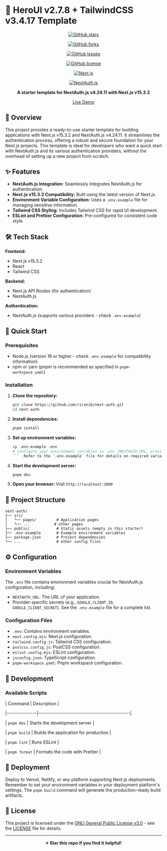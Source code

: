 # 🚀 HeroUI v2.7.8 + TailwindCSS v3.4.17 Template

<div align="center">

[![GitHub stars](https://img.shields.io/github/stars/rironib/next-auth?style=for-the-badge)](https://github.com/rironib/next-auth/stargazers)

[![GitHub forks](https://img.shields.io/github/forks/rironib/next-auth?style=for-the-badge)](https://github.com/rironib/next-auth/network)

[![GitHub issues](https://img.shields.io/github/issues/rironib/next-auth?style=for-the-badge)](https://github.com/rironib/next-auth/issues)

[![GitHub license](https://img.shields.io/github/license/rironib/next-auth?style=for-the-badge)](LICENSE)

[![Next.js](https://img.shields.io/badge/next.js-v15.3.2-blue.svg)](https://nextjs.org/)

[![NextAuth.js](https://img.shields.io/badge/NextAuth.js-v4.24.11-blue.svg)](https://next-auth.js.org/)

**A starter template for NextAuth.js v4.24.11 with Next.js v15.3.2**

[Live Demo](https://authsix.vercel.app)

</div>

## 📖 Overview

This project provides a ready-to-use starter template for building applications with Next.js v15.3.2 and NextAuth.js v4.24.11.  It streamlines the authentication process, offering a robust and secure foundation for your Next.js projects.  This template is ideal for developers who want a quick start with NextAuth.js and its various authentication providers, without the overhead of setting up a new project from scratch.

## ✨ Features

- **NextAuth.js Integration:**  Seamlessly integrates NextAuth.js for authentication.
- **Next.js v15.3.2 Compatibility:** Built using the latest version of Next.js.
- **Environment Variable Configuration:**  Uses a `.env.example` file for managing sensitive information.
- **Tailwind CSS Styling:**  Includes Tailwind CSS for rapid UI development.
- **ESLint and Prettier Configuration:** Pre-configured for consistent code style.


## 🛠️ Tech Stack

**Frontend:**
- Next.js v15.3.2
- React
- Tailwind CSS

**Backend:**
- Next.js API Routes (for authentication)
- NextAuth.js

**Authentication:**
- NextAuth.js (supports various providers - check `.env.example`)


## 🚀 Quick Start

### Prerequisites

- Node.js (version 16 or higher - check `.env.example` for compatibility information)
- npm or yarn (pnpm is recommended as specified in `pnpm-workspace.yaml`)

### Installation

1. **Clone the repository:**
   ```bash
   git clone https://github.com/rironib/next-auth.git
   cd next-auth
   ```

2. **Install dependencies:**
   ```bash
   pnpm install
   ```

3. **Set up environment variables:**
   ```bash
   cp .env.example .env
   # Configure your environment variables in .env (NEXTAUTH_URL, providers, etc.)
   ```  Refer to the `.env.example` file for details on required variables and their configuration based on the providers you choose to enable.

4. **Start the development server:**
   ```bash
   pnpm dev
   ```

5. **Open your browser:**
   Visit `http://localhost:3000`


## 📁 Project Structure

```
next-auth/
├── src/              
│   └── pages/         # Application pages
│   └── ...           # other pages
├── public/            # Static assets (empty in this starter)
├── .env.example       # Example environment variables
├── package.json       # Project dependencies
└── ...                # other config files
```

## ⚙️ Configuration

### Environment Variables

The `.env` file contains environment variables crucial for NextAuth.js configuration, including:

- `NEXTAUTH_URL`: The URL of your application.
- Provider-specific secrets (e.g., `GOOGLE_CLIENT_ID`, `GOOGLE_CLIENT_SECRET`).  See the `.env.example` file for a complete list.


### Configuration Files

- `.env`:  Contains environment variables.
- `next.config.mjs`:  Next.js configuration.
- `tailwind.config.js`:  Tailwind CSS configuration.
- `postcss.config.js`: PostCSS configuration.
- `eslint.config.mjs`: ESLint configuration.
- `jsconfig.json`: TypeScript configuration.
- `pnpm-workspace.yaml`: Pnpm workspace configuration.


## 🔧 Development

### Available Scripts

| Command       | Description                                  |

|---------------|----------------------------------------------|

| `pnpm dev`     | Starts the development server                |

| `pnpm build`   | Builds the application for production        |

| `pnpm lint`    | Runs ESLint                                  |

| `pnpm format`  | Formats the code with Prettier              |


## 🚀 Deployment

Deploy to Vercel, Netlify, or any platform supporting Next.js deployments.  Remember to set your environment variables in your deployment platform's settings.  The `pnpm build` command will generate the production-ready build artifacts.


## 📄 License

This project is licensed under the [GNU General Public License v3.0](LICENSE) - see the [LICENSE](LICENSE) file for details.

---

<div align="center">

**⭐ Star this repo if you find it helpful!**

</div>

